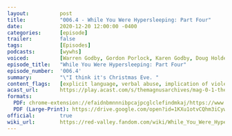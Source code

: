 ```yaml
---
layout:          post
title:           "006.4 - While You Were Hypersleeping: Part Four"
date:            2020-12-20 12:00:00 -0400
categories:      [episode]
trailer:         false
tags:            [Episodes]
podcasts:        [wywhs]
voiced:          [Warren Godby, Gordon Porlock, Karen Godby, Doug Holder, Switchboard 1, Tracy, Switchboard 2, Bio Science, Jenni, Voicemail]
episode_title:   "While You Were Hypersleeping: Part Four"
episode_number:  '006.4'
summary:         "\"I think it's Christmas Eve.	"
content_flags:   [explicit language, verbal abuse, implication of violent death (not depicted), isolation, loneliness]
acast_url:       https://play.acast.com/s/themagnusarchives/mag-0-1-the-magnus-archives-seed
formats: 
  PDF: chrome-extension://efaidnbmnnnibpcajpcglclefindmkaj/https://www.redvalleypod.com/uploads/1/3/0/2/130220429/wywh_part_4_-_transcript.pdf
  PDF (Large-Print): https://drive.google.com/open?id=1KXu1otvCQhm3iCywMoCS7nKVz0ZS-yZx
official:        true
wiki_url:        https://red-valley.fandom.com/wiki/While_You_Were_Hypersleeping:_Part_Four
---
```

